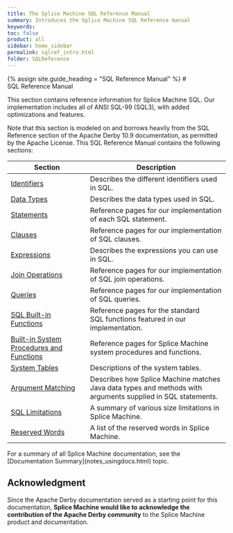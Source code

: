 ```yaml
---
title: The Splice Machine SQL Reference Manual
summary: Introduces the Splice Machine SQL Reference manual
keywords:
toc: false
product: all
sidebar: home_sidebar
permalink: sqlref_intro.html
folder: SQLReference
---
```

<section>
<div class="TopicContent" data-swiftype-index="true" markdown="1">
{% assign site.guide_heading = "SQL Reference Manual" %}
# SQL Reference Manual

This section contains reference information for Splice Machine SQL. Our
implementation includes all of ANSI SQL-99 (SQL3), with added
optimizations and features.

Note that this section is modeled on and borrows heavily from the SQL
Reference section of the Apache Derby 10.9 documentation, as permitted
by the Apache License. This SQL Reference Manual contains the following
sections:

<table summary="Links to and descriptions of the main sections in the Splice Machine SQL Reference Manual">
    <col />
    <col />
    <thead>
        <tr>
            <th>Section</th>
            <th>Description</th>
        </tr>
    </thead>
    <tbody>
        <tr>
            <td><a href="sqlref_identifiers_intro.html">Identifiers</a>
            </td>
            <td>Describes the different identifiers used in SQL.</td>
        </tr>
        <tr>
            <td><a href="sqlref_datatypes_intro.html">Data Types</a>
            </td>
            <td>Describes the data types used in SQL.</td>
        </tr>
        <tr>
            <td><a href="sqlref_statements_intro.html">Statements</a>
            </td>
            <td>Reference pages for our implementation of each SQL statement.</td>
        </tr>
        <tr>
            <td><a href="sqlref_clauses_intro.html">Clauses</a>
            </td>
            <td>Reference pages for our implementation of SQL clauses.</td>
        </tr>
        <tr>
            <td><a href="sqlref_expressions_intro.html">Expressions</a>
            </td>
            <td>Describes the expressions you can use in SQL.</td>
        </tr>
        <tr>
            <td><a href="sqlref_joinops_intro.html">Join Operations</a>
            </td>
            <td>Reference pages for our implementation of SQL join operations.</td>
        </tr>
        <tr>
            <td><a href="sqlref_queries_intro.html">Queries</a>
            </td>
            <td>Reference pages for our implementation of SQL queries.</td>
        </tr>
        <tr style="height: 40px;">
            <td><a href="sqlref_builtinfcns_intro.html">SQL Built-in Functions</a>
            </td>
            <td>Reference pages for the standard SQL functions featured in our implementation.</td>
        </tr>
        <tr>
            <td><a href="sqlref_sysprocs_intro.html">Built-in System Procedures and Functions</a>
            </td>
            <td>Reference pages for Splice Machine system procedures and functions.</td>
        </tr>
        <tr>
            <td><a href="sqlref_systables_intro.html">System Tables</a>
            </td>
            <td>Descriptions of the system tables.</td>
        </tr>
        <tr>
            <td><a href="sqlref_sqlargmatching.html">Argument Matching</a>
            </td>
            <td>Describes how Splice Machine matches Java data types and methods with arguments supplied in SQL statements.</td>
        </tr>
        <tr>
            <td><a href="sqlref_sqllimitations.html">SQL Limitations</a>
            </td>
            <td>A summary of various size limitations in Splice Machine.</td>
        </tr>
        <tr>
            <td><a href="sqlref_sqlreserved.html">Reserved Words</a>
            </td>
            <td>A list of the reserved words in Splice Machine.</td>
        </tr>
    </tbody>
</table>
For a summary of all Splice Machine documentation, see the
[Documentation Summary](notes_usingdocs.html) topic.

## Acknowledgment

Since the Apache Derby documentation served as a starting point for this
documentation, **Splice Machine would like to acknowledge the
contribution of the Apache Derby community** to the Splice Machine
product and documentation.

</div>
</section>
